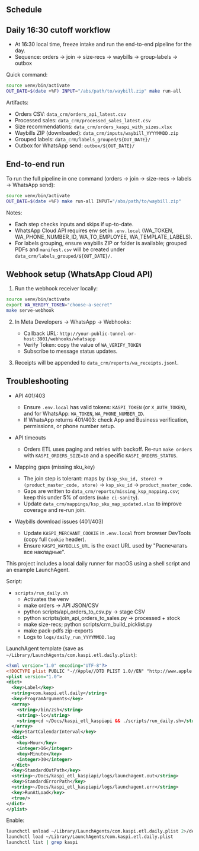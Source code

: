 ## Schedule

## Daily 16:30 cutoff workflow

- At 16:30 local time, freeze intake and run the end-to-end pipeline for the day.
- Sequence: orders → join → size‑recs → waybills → group‑labels → outbox

Quick command:

```bash
source venv/bin/activate
OUT_DATE=$(date +%F) INPUT="/abs/path/to/waybill.zip" make run-all
```

Artifacts:
- Orders CSV: `data_crm/orders_api_latest.csv`
- Processed sales: `data_crm/processed_sales_latest.csv`
- Size recommendations: `data_crm/orders_kaspi_with_sizes.xlsx`
- Waybills ZIP (downloaded): `data_crm/inputs/waybill_YYYYMMDD.zip`
- Grouped labels: `data_crm/labels_grouped/${OUT_DATE}/`
- Outbox for WhatsApp send: `outbox/${OUT_DATE}/`

## End-to-end run

To run the full pipeline in one command (orders → join → size-recs → labels → WhatsApp send):

```bash
source venv/bin/activate
OUT_DATE=$(date +%F) make run-all INPUT="/abs/path/to/waybill.zip"
```

Notes:
- Each step checks inputs and skips if up-to-date.
- WhatsApp Cloud API requires env set in `.env.local` (WA_TOKEN, WA_PHONE_NUMBER_ID, WA_TO_EMPLOYEE, WA_TEMPLATE_LABELS).
- For labels grouping, ensure waybills ZIP or folder is available; grouped PDFs and `manifest.csv` will be created under `data_crm/labels_grouped/${OUT_DATE}/`.

## Webhook setup (WhatsApp Cloud API)

1) Run the webhook receiver locally:

```bash
source venv/bin/activate
export WA_VERIFY_TOKEN="choose-a-secret"
make serve-webhook
```

2) In Meta Developers → WhatsApp → Webhooks:
   - Callback URL: `http://your-public-tunnel-or-host:3901/webhooks/whatsapp`
   - Verify Token: copy the value of `WA_VERIFY_TOKEN`
   - Subscribe to message status updates.

3) Receipts will be appended to `data_crm/reports/wa_receipts.jsonl`.

## Troubleshooting

- API 401/403
  - Ensure `.env.local` has valid tokens: `KASPI_TOKEN` (or `X_AUTH_TOKEN`), and for WhatsApp: `WA_TOKEN`, `WA_PHONE_NUMBER_ID`.
  - If WhatsApp returns 401/403: check App and Business verification, permissions, or phone number setup.

- API timeouts
  - Orders ETL uses paging and retries with backoff. Re-run `make orders` with `KASPI_ORDERS_SIZE=10` and a specific `KASPI_ORDERS_STATUS`.

- Mapping gaps (missing sku_key)
  - The join step is tolerant: maps by `(ksp_sku_id, store)` → `(product_master_code, store)` → `ksp_sku_id` → `product_master_code`.
  - Gaps are written to `data_crm/reports/missing_ksp_mapping.csv`; keep this under 5% of orders (`make ci-sanity`).
  - Update `data_crm/mappings/ksp_sku_map_updated.xlsx` to improve coverage and re-run join.

- Waybills download issues (401/403)
  - Update `KASPI_MERCHANT_COOKIE` in `.env.local` from browser DevTools (copy full `Cookie` header).
  - Ensure `KASPI_WAYBILLS_URL` is the exact URL used by "Распечатать все накладные".



This project includes a local daily runner for macOS using a shell script and an example LaunchAgent.

Script:

- `scripts/run_daily.sh`
  - Activates the venv
  - make orders → API JSON/CSV
  - python scripts/api_orders_to_csv.py → stage CSV
  - python scripts/join_api_orders_to_sales.py → processed + stock
  - make size-recs; python scripts/crm_build_picklist.py
  - make pack-pdfs zip-exports
  - Logs to `logs/daily_run_YYYYMMDD.log`

LaunchAgent template (save as `~/Library/LaunchAgents/com.kaspi.etl.daily.plist`):

```xml
<?xml version="1.0" encoding="UTF-8"?>
<!DOCTYPE plist PUBLIC "-//Apple//DTD PLIST 1.0//EN" "http://www.apple.com/DTDs/PropertyList-1.0.dtd">
<plist version="1.0">
<dict>
  <key>Label</key>
  <string>com.kaspi.etl.daily</string>
  <key>ProgramArguments</key>
  <array>
    <string>/bin/zsh</string>
    <string>-lc</string>
    <string>cd ~/Docs/kaspi_etl_kaspiapi && ./scripts/run_daily.sh</string>
  </array>
  <key>StartCalendarInterval</key>
  <dict>
    <key>Hour</key>
    <integer>16</integer>
    <key>Minute</key>
    <integer>30</integer>
  </dict>
  <key>StandardOutPath</key>
  <string>~/Docs/kaspi_etl_kaspiapi/logs/launchagent.out</string>
  <key>StandardErrorPath</key>
  <string>~/Docs/kaspi_etl_kaspiapi/logs/launchagent.err</string>
  <key>RunAtLoad</key>
  <true/>
</dict>
</plist>
```

Enable:

```bash
launchctl unload ~/Library/LaunchAgents/com.kaspi.etl.daily.plist 2>/dev/null || true
launchctl load ~/Library/LaunchAgents/com.kaspi.etl.daily.plist
launchctl list | grep kaspi
```


